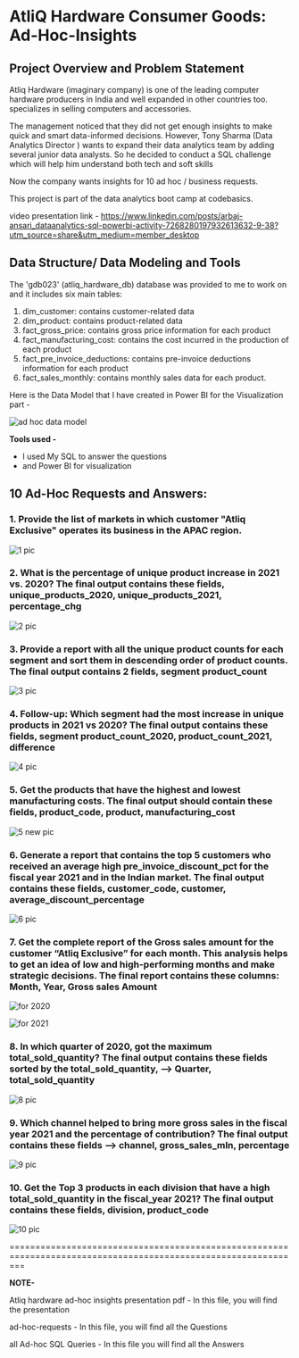 # AtliQ Hardware Consumer Goods: Ad-Hoc-Insights

## Project Overview and Problem Statement

Atliq Hardware (imaginary company) is one of the leading computer hardware producers in India and well expanded in other countries too. specializes in selling computers and accessories.

The management noticed that they did not get enough insights to make quick and smart data-informed decisions. 
However, Tony Sharma (Data Analytics Director ) wants to expand their data analytics team by adding several junior data analysts. So he decided to conduct a SQL challenge which will help him understand both tech and soft skills

Now the company wants insights for 10 ad hoc / business requests.

This project is part of the data analytics boot camp at codebasics.

video presentation link - https://www.linkedin.com/posts/arbaj-ansari_dataanalytics-sql-powerbi-activity-7268280197932613632-9-38?utm_source=share&utm_medium=member_desktop


## Data Structure/ Data Modeling and Tools

The 'gdb023' (atliq_hardware_db) database was provided to me to work on and it includes six main tables:

1. dim_customer: contains customer-related data
1. dim_product: contains product-related data
1. fact_gross_price: contains gross price information for each product
1. fact_manufacturing_cost: contains the cost incurred in the production of each product
1. fact_pre_invoice_deductions: contains pre-invoice deductions information for each product
1. fact_sales_monthly: contains monthly sales data for each product.

Here is the Data Model that I have created in Power BI for the Visualization part -

![ad hoc data model](https://github.com/Akashsingh1916/AtliQ-Hardware-Consumer-Goods-Ad-Hoc-Insights/assets/146354971/39b5a324-e928-44ab-802b-53afa47eb0ae)


**Tools used -** 

* I used My SQL to answer the questions 
* and Power BI for visualization

## 10 Ad-Hoc Requests and Answers:

### 1. Provide the list of markets in which customer "Atliq Exclusive" operates its business in the APAC region.

![1 pic](https://github.com/Akashsingh1916/AtliQ-Hardware-Consumer-Goods-Ad-Hoc-Insights/assets/146354971/86337bec-7870-4a37-8804-3abe205b7f5f)


### 2. What is the percentage of unique product increase in 2021 vs. 2020? The final output contains these fields, unique_products_2020, unique_products_2021, percentage_chg

![2 pic](https://github.com/Akashsingh1916/AtliQ-Hardware-Consumer-Goods-Ad-Hoc-Insights/assets/146354971/763c2c4e-18d1-45f0-80ed-ba12bdf09950)


### 3. Provide a report with all the unique product counts for each segment and sort them in descending order of product counts. The final output contains 2 fields, segment product_count

![3 pic](https://github.com/Akashsingh1916/AtliQ-Hardware-Consumer-Goods-Ad-Hoc-Insights/assets/146354971/8d3c2cd3-07d4-44c9-aa59-823a197f07df)


### 4. Follow-up: Which segment had the most increase in unique products in 2021 vs 2020? The final output contains these fields, segment product_count_2020, product_count_2021, difference

![4 pic](https://github.com/Akashsingh1916/AtliQ-Hardware-Consumer-Goods-Ad-Hoc-Insights/assets/146354971/be3b7774-b353-412c-8d18-53683074bf27)


### 5. Get the products that have the highest and lowest manufacturing costs. The final output should contain these fields, product_code, product, manufacturing_cost


![5 new pic](https://github.com/Akashsingh1916/AtliQ-Hardware-Consumer-Goods-Ad-Hoc-Insights/assets/146354971/d33ad215-47ea-4e5a-b30c-4285279af6cf)


### 6. Generate a report that contains the top 5 customers who received an average high pre_invoice_discount_pct for the fiscal year 2021 and in the Indian market. The final output contains these fields, customer_code, customer, average_discount_percentage

![6 pic](https://github.com/Akashsingh1916/AtliQ-Hardware-Consumer-Goods-Ad-Hoc-Insights/assets/146354971/1f03ade7-9a03-4a65-b640-a20955a2e462)


### 7. Get the complete report of the Gross sales amount for the customer “Atliq Exclusive” for each month. This analysis helps to get an idea of low and high-performing months and make strategic decisions. The final report contains these columns: Month, Year, Gross sales Amount


![for 2020](https://github.com/Akashsingh1916/AtliQ-Hardware-Consumer-Goods-Ad-Hoc-Insights/assets/146354971/644bc1ae-af83-4057-8432-bfa46952a86a)

![for 2021](https://github.com/Akashsingh1916/AtliQ-Hardware-Consumer-Goods-Ad-Hoc-Insights/assets/146354971/d080160f-84b3-47a5-ad7a-580e1ab42ebb)


### 8. In which quarter of 2020, got the maximum total_sold_quantity? The final output contains these fields sorted by the total_sold_quantity, --> Quarter, total_sold_quantity

![8 pic](https://github.com/Akashsingh1916/AtliQ-Hardware-Consumer-Goods-Ad-Hoc-Insights/assets/146354971/c0a19886-8d49-484c-93db-542d1087c072)


### 9. Which channel helped to bring more gross sales in the fiscal year 2021 and the percentage of contribution? The final output contains these fields --> channel, gross_sales_mln, percentage


![9 pic](https://github.com/Akashsingh1916/AtliQ-Hardware-Consumer-Goods-Ad-Hoc-Insights/assets/146354971/d4e11a9c-5f05-4480-b81a-872a1d878085)


### 10. Get the Top 3 products in each division that have a high total_sold_quantity in the fiscal_year 2021? The final output contains these fields, division, product_code

![10 pic](https://github.com/Akashsingh1916/AtliQ-Hardware-Consumer-Goods-Ad-Hoc-Insights/assets/146354971/a8eca595-dd14-4751-89d3-3031c2200ef7)

===============================================================================================================

**NOTE-**

Atliq hardware ad-hoc insights presentation pdf - In this file, you will find the presentation

ad-hoc-requests - In this file, you will find  all the Questions 

all Ad-hoc SQL Queries - In this file you will find  all the Answers
